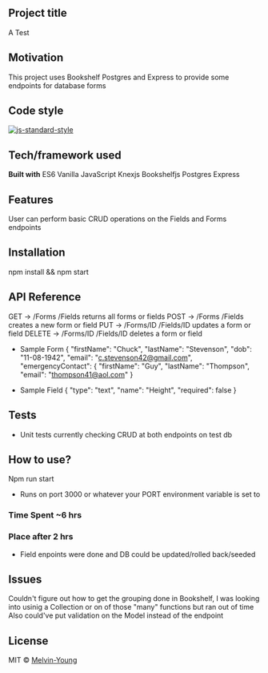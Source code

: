 ## Project title

A Test

## Motivation

This project uses Bookshelf Postgres and Express to provide some endpoints for database forms

## Code style

[![js-standard-style](https://img.shields.io/badge/code%20style-standard-brightgreen.svg?style=flat)](https://github.com/feross/standard)

## Tech/framework used

<b>Built with</b>
ES6 Vanilla JavaScript
Knexjs
Bookshelfjs
Postgres
Express
## Features

User can perform basic CRUD operations on the Fields and Forms endpoints

## Installation

npm install && npm start

## API Reference

GET -> /Forms /Fields returns all forms or fields
POST -> /Forms /Fields creates a new form or field
PUT -> /Forms/ID /Fields/ID updates a form or field
DELETE -> /Forms/ID /Fields/ID deletes a form or field

* Sample Form 
	{
		"firstName": "Chuck",
	"lastName": "Stevenson",
	"dob": "11-08-1942",
	"email": "c.stevenson42@gmail.com",
	"emergencyContact": {
		"firstName": "Guy",
		"lastName": "Thompson",
		"email": "thompson41@aol.com"
	}

* Sample Field
{
	"type": "text",
	"name": "Height",
	"required": false
}
## Tests

- Unit tests currently checking CRUD at both endpoints on test db

## How to use?

Npm run start

- Runs on port 3000 or whatever your PORT environment variable is set to

### Time Spent ~6 hrs
### Place after 2 hrs 
* Field enpoints were done and DB could be updated/rolled back/seeded

## Issues
Couldn't figure out how to get the grouping done in Bookshelf, I was looking into usinig a Collection or on of those "many" functions but ran out of time
Also could've put validation on the Model instead of the endpoint

## License

MIT © [Melvin-Young]()
